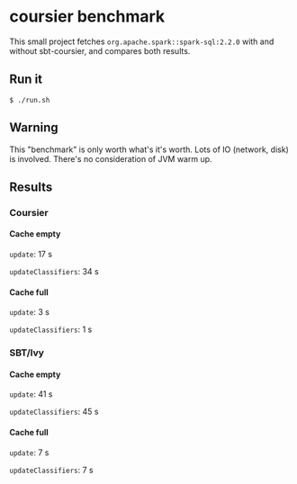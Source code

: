 # coursier benchmark

This small project fetches `org.apache.spark::spark-sql:2.2.0` with and without
sbt-coursier, and compares both results.

## Run it

```
$ ./run.sh
```

## Warning

This "benchmark" is only worth what's it's worth. Lots of IO (network,
disk) is involved. There's no consideration of JVM warm up.

## Results

### Coursier

#### Cache empty

`update`: 17 s

`updateClassifiers`: 34 s

#### Cache full

`update`: 3 s

`updateClassifiers`: 1 s

### SBT/Ivy

#### Cache empty

`update`: 41 s

`updateClassifiers`: 45 s

#### Cache full

`update`: 7 s

`updateClassifiers`: 7 s
